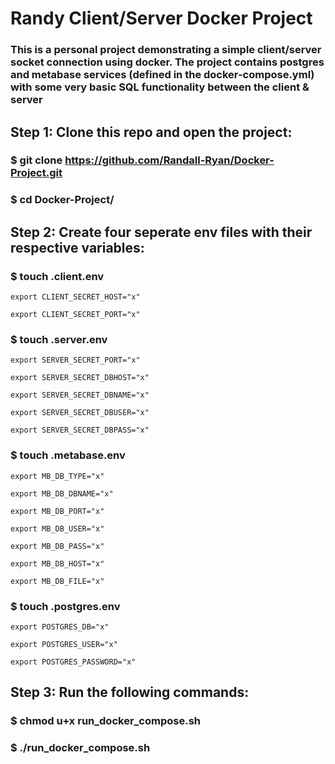 # Randy Client/Server Docker Project

### This is a personal project demonstrating a simple client/server socket connection using docker. The project contains postgres and metabase services (defined in the docker-compose.yml) with some very basic SQL functionality between the client & server

## Step 1: Clone this repo and open the project:

### $ git clone https://github.com/Randall-Ryan/Docker-Project.git

### $ cd Docker-Project/

## Step 2: Create four seperate env files with their respective variables:

### $ touch .client.env

```
export CLIENT_SECRET_HOST="x"

export CLIENT_SECRET_PORT="x"
```

### $ touch .server.env

```
export SERVER_SECRET_PORT="x"

export SERVER_SECRET_DBHOST="x"

export SERVER_SECRET_DBNAME="x"

export SERVER_SECRET_DBUSER="x"

export SERVER_SECRET_DBPASS="x"
```

### $ touch .metabase.env

```
export MB_DB_TYPE="x"

export MB_DB_DBNAME="x"

export MB_DB_PORT="x"

export MB_DB_USER="x"

export MB_DB_PASS="x"

export MB_DB_HOST="x"

export MB_DB_FILE="x"
```

### $ touch .postgres.env

```
export POSTGRES_DB="x"

export POSTGRES_USER="x"

export POSTGRES_PASSWORD="x"
```

## Step 3: Run the following commands:

### $ chmod u+x run_docker_compose.sh

### $ ./run_docker_compose.sh
